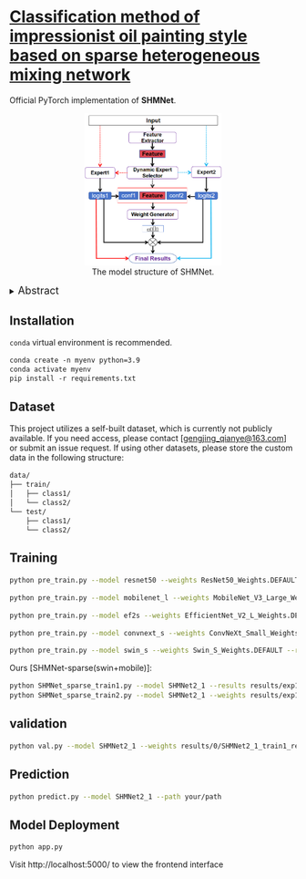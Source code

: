 # [Classification method of impressionist oil painting style based on sparse heterogeneous mixing network](https://arxiv.org/abs/2405.14458)


Official PyTorch implementation of **SHMNet**.

<p align="center">
  <img src="data/images/1.png" width=48%> <br>
  The model structure of SHMNet.
</p>




<details>
  <summary>
  <font size="+1">Abstract</font>
  </summary>
The rapid advancement of artificial intelligence is profoundly reshaping methodologies in art research, with the AI for Science paradigm pioneering new pathways for analyzing painting art. This study focuses on Impressionism—a revolutionary art movement. Its unique expression of light and shadow not only transformed traditional painting but also provides a highly valuable paradigm for computer vision analysis. Currently, intelligent analysis of Impressionist paintings faces a core challenge: the tension between the unified style of the movement and the creative diversity of individual artists. Classifying Impressionist oil paintings encounters dual difficulties: high inter-class similarity and significant intra-class variations, leading to suboptimal performance of traditional classification methods.

This research innovatively proposes a Sparse Heterogeneous Mixing Network (SHMNet), with core contributions in:
(1) Decision-level Heterogeneous Fusion Framework: By leveraging high-level semantic complementarity, it preserves Swin Transformer’s global dependency modeling and ConvNeXt’s local context extraction capabilities, avoiding structural damage from feature-level fusion;
(2) Dynamic Sparse Gating Mechanism: Introducing differentiable policy gradients to optimize routing selection, enabling adaptive switching between single-branch (30% samples) and multi-branch (70% samples) inference. This reduces computational costs by 14.4% while achieving 94.77% Top-1 accuracy.

We construct Impressionism-5.5K, a dataset of 5,543 expert-annotated paintings covering six artists across different creative periods, validating the method’s robustness. SHMNet achieves a state-of-the-art Top-1 accuracy of 94.77% in fine-grained artistic style classification, significantly outperforming existing benchmarks.
</details>

## Installation
`conda` virtual environment is recommended. 
```
conda create -n myenv python=3.9
conda activate myenv 
pip install -r requirements.txt 
```
## Dataset
This project utilizes a self-built dataset, which is currently not publicly available. 
If you need access, please contact [gengjing_qianye@163.com] or submit an issue request.
If using other datasets, please store the custom data in the following structure:
```
data/
├── train/
│   ├── class1/
│   └── class2/
└── test/
    ├── class1/
    └── class2/
```

## Training
```bash
python pre_train.py --model resnet50 --weights ResNet50_Weights.DEFAULT --results results/exp2
```
```bash
python pre_train.py --model mobilenet_l --weights MobileNet_V3_Large_Weights.DEFAULT --results results/exp2
```
```bash
python pre_train.py --model ef2s --weights EfficientNet_V2_L_Weights.DEFAULT --results results/exp2
```
```bash
python pre_train.py --model convnext_s --weights ConvNeXt_Small_Weights.DEFAULT --results results/exp2
```
```bash
python pre_train.py --model swin_s --weights Swin_S_Weights.DEFAULT --results results/exp2
```
Ours [SHMNet-sparse(swin+mobile)]:
```bash
python SHMNet_sparse_train1.py --model SHMNet2_1 --results results/exp1 
python SHMNet_sparse_train2.py --model SHMNet2_1 --weights results/exp1/SHMNet2_1_train1_results/best_model.pth --results results/exp1
```

## validation
```bash
python val.py --model SHMNet2_1 --weights results/0/SHMNet2_1_train1_results/best_model.pth --results results/val
```

## Prediction
```bash
python predict.py --model SHMNet2_1 --path your/path
```

## Model Deployment
```bash
python app.py
```
Visit http://localhost:5000/ to view the frontend interface
